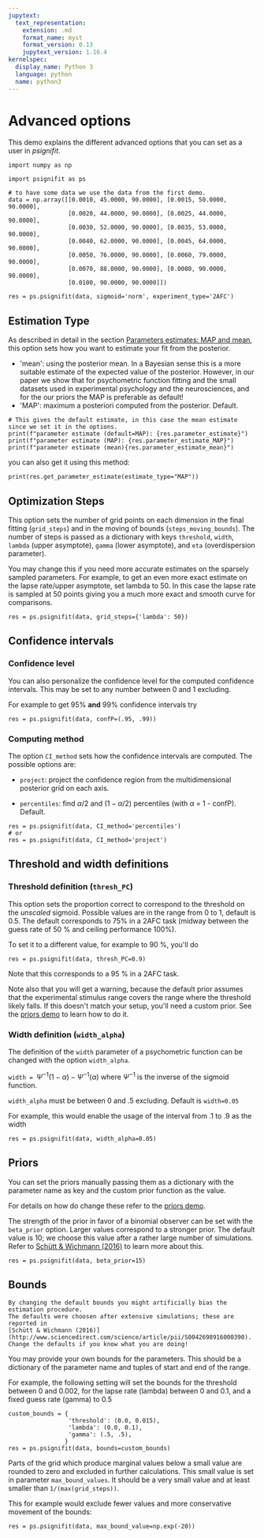 ```yaml
---
jupytext:
  text_representation:
    extension: .md
    format_name: myst
    format_version: 0.13
    jupytext_version: 1.16.4
kernelspec:
  display_name: Python 3
  language: python
  name: python3
---
```


# Advanced options

This demo explains the different advanced options that you can set as a user in *psignifit*.

```{code-cell} ipython3
import numpy as np

import psignifit as ps

# to have some data we use the data from the first demo.
data = np.array([[0.0010, 45.0000, 90.0000], [0.0015, 50.0000, 90.0000],
                 [0.0020, 44.0000, 90.0000], [0.0025, 44.0000, 90.0000],
                 [0.0030, 52.0000, 90.0000], [0.0035, 53.0000, 90.0000],
                 [0.0040, 62.0000, 90.0000], [0.0045, 64.0000, 90.0000],
                 [0.0050, 76.0000, 90.0000], [0.0060, 79.0000, 90.0000],
                 [0.0070, 88.0000, 90.0000], [0.0080, 90.0000, 90.0000],
                 [0.0100, 90.0000, 90.0000]])

res = ps.psignifit(data, sigmoid='norm', experiment_type='2AFC')
```


## Estimation Type
As described in detail in the section [Parameters estimates: MAP and mean](map_vs_mean), this option sets how you want to estimate your fit from the posterior.

- 'mean': using the posterior mean. In a Bayesian sense this is a more suitable estimate of the expected value of the posterior. However, in our paper we show that for psychometric function fitting and the small datasets used in experimental psychology and the neurosciences, and for the our priors the MAP is preferable as default!
- 'MAP': maximum a posteriori computed from the posterior. Default.

```{code-cell} ipython3
# This gives the default estimate, in this case the mean estimate since we set it in the options.
print(f"parameter estimate (default=MAP): {res.parameter_estimate}")
print(f"parameter estimate (MAP): {res.parameter_estimate_MAP}")
print(f"parameter estimate (mean){res.parameter_estimate_mean}")
```

you can also get it using this method:
```{code-cell} ipython3
print(res.get_parameter_estimate(estimate_type="MAP"))
```

## Optimization Steps
This option sets the number of grid points on each dimension in the final
fitting (`grid_steps`) and in the moving of bounds (`steps_moving_bounds`).
The number of steps is passed as a dictionary with keys `threshold`, `width`, `lambda` (upper asymptote),
`gamma` (lower asymptote), and `eta` (overdispersion parameter).

You may change this if you need more accurate estimates on the sparsely
sampled parameters. For example, to get an even more exact estimate on the
lapse rate/upper asymptote, set lambda to 50.
In this case the lapse rate is sampled at 50 points giving you a much more exact and smooth curve for comparisons.

```{code-cell} ipython3
res = ps.psignifit(data, grid_steps={'lambda': 50})
```

## Confidence intervals

### Confidence level
You can also personalize the confidence level for the computed confidence intervals.
This may be set to any number between 0 and 1 excluding.

For example to get 95% **and** 99% confidence intervals try

```{code-cell} ipython3
res = ps.psignifit(data, confP=(.95, .99))
```

### Computing method

The option `CI_method` sets how the confidence intervals are computed. The possible options are:

- `project`: project the confidence region from the multidimensional posterior grid on each axis.

- `percentiles`: find $\alpha/2$ and $(1-\alpha/2)$ percentiles (with $\alpha$ = 1 - confP). Default.

```{code-cell} ipython3
res = ps.psignifit(data, CI_method='percentiles')
# or
res = ps.psignifit(data, CI_method='project')
```

## Threshold and width definitions

### Threshold definition (`thresh_PC`)

This option sets the proportion correct to correspond to the threshold on the *unscaled* sigmoid. Possible values 
are in the range from 0 to 1, default is 0.5. The default corresponds to 75\% in a 2AFC task (midway between the 
guess rate of 50 % and ceiling performance 100%).

To set it to a different value, for example to 90 %, you'll do

```{code-cell} ipython3
res = ps.psignifit(data, thresh_PC=0.9)
```

Note that this corresponds to a 95 \% in a 2AFC task.

Note also that you will get a warning, because the default prior assumes that the experimental
stimulus range covers the range where the threshold likely falls. If this doesn't match your
setup, you'll need a custom prior. See the [priors demo](priors) to learn how to do it.



### Width definition (`width_alpha`)

The definition of the `width` parameter of a psychometric function can be changed with the option `width_alpha`.

`width = `$\Psi^{-1}(1-\alpha) - \Psi^{-1}(\alpha)$ where $\Psi^{-1}$ is the inverse of the sigmoid function.

`width_alpha` must be between 0 and .5 excluding. Default is `width=0.05`

For example, this would enable the usage of the interval from .1 to .9 as the width

```{code-cell} ipython3
res = ps.psignifit(data, width_alpha=0.05)
```

## Priors

You can set the priors manually passing them as a dictionary with the parameter name as key and the custom prior function
as the value.

For details on how do change these refer to the [priors demo](priors).


The strength of the prior in favor of a binomial observer can be set with
the `beta_prior` option. Larger values correspond to a stronger prior.
The default value is 10; we choose this value after
a rather large number of simulations. Refer to
[Schütt & Wichmann (2016)](http://www.sciencedirect.com/science/article/pii/S0042698916000390) 
to learn more about this.

```{code-cell} ipython3
res = ps.psignifit(data, beta_prior=15)
```


## Bounds

```{warning}
By changing the default bounds you might artificially bias the estimation procedure. 
The defaults were choosen after extensive simulations; these are reported in 
[Schütt & Wichmann (2016)](http://www.sciencedirect.com/science/article/pii/S0042698916000390). 
Change the defaults if you know what you are doing!
```

You may provide your own bounds for the parameters.
This should be a dictionary of the parameter name and tuples of
start and end of the range.

For example, the following setting will set the bounds for the threshold between 0 and 0.002,
for the lapse rate (lambda) between 0 and 0.1, and a fixed guess rate (gamma) to 0.5

```{code-cell} ipython3
custom_bounds = {
                 'threshold': (0.0, 0.015),
                 'lambda': (0.0, 0.1),
                 'gamma': (.5, .5),
                }
res = ps.psignifit(data, bounds=custom_bounds)
```


Parts of the grid which produce marginal values below a small value are rounded to zero 
and excluded in further calculations. This small value is set in parameter `max_bound_values`.
It should be a very small value and at least smaller than `1/(max(grid_steps))`.

This for example would exclude fewer values and more conservative
movement of the bounds:

```{code-cell} ipython3
res = ps.psignifit(data, max_bound_value=np.exp(-20))
```
